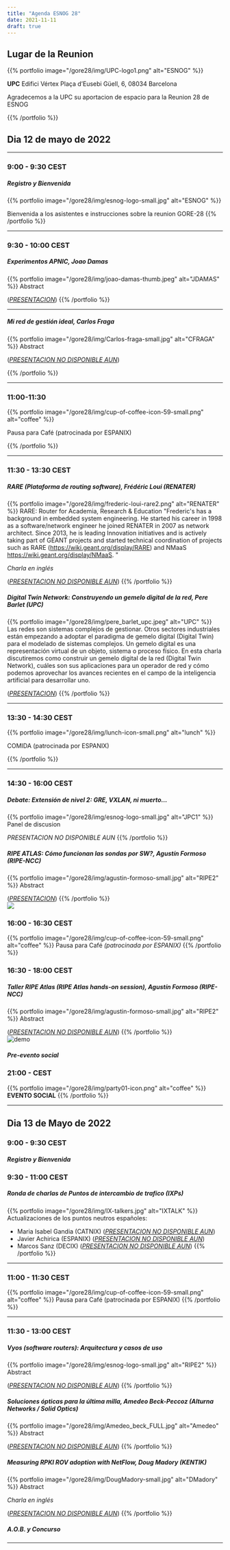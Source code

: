 ```yaml
---
title: "Agenda ESNOG 28"
date: 2021-11-11
draft: true 
---
```


## Lugar de la Reunion
{{% portfolio image="/gore28/img/UPC-logo1.png" alt="ESNOG" %}}

**UPC**
Edifici Vértex
Plaça d’Eusebi Güell, 6, 08034 Barcelona

Agradecemos a la UPC su aportacion de espacio para la Reunion 28 de ESNOG

{{% /portfolio %}} 

## Dia 12 de mayo de 2022
---------------------------
### 9:00 - 9:30 CEST 
##### Registro y Bienvenida
{{% portfolio image="/gore28/img/esnog-logo-small.jpg" alt="ESNOG" %}}

Bienvenida a los asistentes e instrucciones sobre la reunion GORE-28
{{% /portfolio %}}  

---------------------------

### 9:30 - 10:00 CEST
##### Experimentos APNIC, Joao Damas 
{{% portfolio image="/gore28/img/joao-damas-thumb.jpeg" alt="JDAMAS" %}}
Abstract

([*PRESENTACION*](/esnog28/archivos/JoaoDamas-2022-04-06-rpki-esnog28.pdf))
{{% /portfolio %}}  

---------------------------

##### Mi red de gestión ideal, Carlos Fraga
{{% portfolio image="/gore28/img/Carlos-fraga-small.jpg" alt="CFRAGA" %}}
Abstract

([*PRESENTACION NO DISPONIBLE AUN*](/esnog28/archivos/esnog.pdf))

{{% /portfolio %}}  

---------------------------

### 11:00-11:30  
{{% portfolio image="/gore28/img/cup-of-coffee-icon-59-small.png" alt="coffee" %}}

Pausa para Café (patrocinada por ESPANIX)

{{% /portfolio %}} 

---------------------------

### 11:30 - 13:30 CEST     
##### RARE (Plataforma de routing software), Frédéric Loui (RENATER) 
{{% portfolio image="/gore28/img/frederic-loui-rare2.png" alt="RENATER" %}}
RARE: Router for Academia, Research & Education 
"Frederic's has a background in embedded system engineering. He started his career in 1998 as a software/network engineer he joined RENATER in 2007 as network architect. Since 2013, he is leading Innovation initiatives and is actively taking part of GÉANT projects and started technical coordination of projects such as RARE (https://wiki.geant.org/display/RARE) and NMaaS https://wiki.geant.org/display/NMaaS. "

*Charla en inglés*

([*PRESENTACION NO DISPONIBLE AUN*](/esnog28/archivos/esnog.pdf))
{{% /portfolio %}}  

##### Digital Twin Network: Construyendo un gemelo digital de la red, Pere Barlet (UPC)
{{% portfolio image="/gore28/img/pere_barlet_upc.jpeg" alt="UPC" %}}
Las redes son sistemas complejos de gestionar. Otros sectores industriales están empezando a adoptar el paradigma de gemelo digital (Digital Twin) para el modelado de sistemas complejos. Un gemelo digital es una representación virtual de un objeto, sistema o proceso físico. En esta charla discutiremos como construir un gemelo digital de la red (Digital Twin Network), cuáles son sus aplicaciones para un operador de red y cómo podemos aprovechar los avances recientes en el campo de la inteligencia artificial para desarrollar uno.

([*PRESENTACION*](/esnog28/archivos/Pere-Barlet-upc-digital-twin-esnog28.pdf))
{{% /portfolio %}}  

---------------------------

### 13:30 - 14:30 CEST 
{{% portfolio image="/gore28/img/lunch-icon-small.png" alt="lunch" %}}

COMIDA (patrocinada por ESPANIX)

{{% /portfolio %}} 


---------------------------

### 14:30 - 16:00 CEST
##### Debate: Extensión de nivel 2: GRE, VXLAN, ni muerto…
{{% portfolio image="/gore28/img/esnog-logo-small.jpg" alt="JPC1" %}}
Panel de discusion

*PRESENTACION NO DISPONIBLE AUN*
{{% /portfolio %}}  

##### RIPE ATLAS: Cómo funcionan las sondas por SW?, Agustín Formoso (RIPE-NCC)
{{% portfolio image="/gore28/img/agustin-formoso-small.jpg" alt="RIPE2" %}}
Abstract

([*PRESENTACION*](/esnog28/archivos/Agustin-Formoso-esnog28.pdf))
{{% /portfolio %}}  
<img class="special-img-class" src="/img/RIPE_NCC_logo.png"/>

### 16:00 - 16:30  CEST
{{% portfolio image="/gore28/img/cup-of-coffee-icon-59-small.png" alt="coffee" %}}
Pausa para Café _(patrocinada por ESPANIX)_
{{% /portfolio %}} 

### 16:30 - 18:00 CEST 
##### Taller RIPE Atlas (RIPE Atlas hands-on session), Agustín Formoso (RIPE-NCC)
{{% portfolio image="/gore28/img/agustin-formoso-small.jpg" alt="RIPE2" %}}
Abstract 

([*PRESENTACION NO DISPONIBLE AUN*](/esnog28/archivos/esnog.pdf))
{{% /portfolio %}}  
<img src="gore28/img/RIPE_NCC_logo.png" alt="demo" class="img-responsive">

##### Pre-evento social
 
### 21:00 -  CEST
{{% portfolio image="/gore28/img/party01-icon.png" alt="coffee" %}}
**EVENTO SOCIAL** 
{{% /portfolio %}} 

---------------------------

## Dia 13 de Mayo de 2022

### 9:00 - 9:30 CEST
##### Registro y Bienvenida

### 9:30 - 11:00 CEST 
##### Ronda de charlas de Puntos de intercambio de trafico (IXPs) 
{{% portfolio image="/gore28/img/IX-talkers.jpg" alt="IXTALK" %}}
Actualizaciones de los puntos neutros españoles:
- Maria Isabel Gandia (CATNIX) ([*PRESENTACION NO DISPONIBLE AUN*](/esnog28/archivos/esnog.pdf))
- Javier Achirica (ESPANIX) ([*PRESENTACION NO DISPONIBLE AUN*](/esnog28/archivos/esnog.pdf))
- Marcos Sanz (DECIX) ([*PRESENTACION NO DISPONIBLE AUN*](/esnog28/archivos/esnog.pdf))
{{% /portfolio %}}  

---------------------------

### 11:00 - 11:30 CEST
{{% portfolio image="/gore28/img/cup-of-coffee-icon-59-small.png" alt="coffee" %}}
Pausa para Café (patrocinada por ESPANIX)
{{% /portfolio %}} 

---------------------------

### 11:30 - 13:00 CEST     
##### Vyos (software routers): Arquitectura y casos de uso
{{% portfolio image="/gore28/img/esnog-logo-small.jpg" alt="RIPE2" %}}
Abstract

([*PRESENTACION NO DISPONIBLE AUN*](/esnog28/archivos/esnog.pdf))
{{% /portfolio %}}  

##### Soluciones ópticas para la última milla, Amedeo Beck-Peccoz (Alturna Networks / Solid Optics)
{{% portfolio image="/gore28/img/Amedeo_beck_FULL.jpg" alt="Amedeo" %}}
Abstract

([*PRESENTACION NO DISPONIBLE AUN*](/esnog28/archivos/esnog.pdf))
{{% /portfolio %}}  

##### Measuring RPKI ROV adoption with NetFlow, Doug Madory (KENTIK)
{{% portfolio image="/gore28/img/DougMadory-small.jpg" alt="DMadory" %}}
Abstract

*Charla en inglés*

([*PRESENTACION NO DISPONIBLE AUN*](/esnog28/archivos/esnog.pdf))
{{% /portfolio %}}  

##### A.O.B. y Concurso

---------------------------
